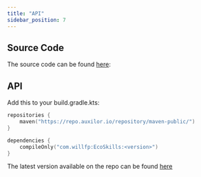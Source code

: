 ```yaml
---
title: "API"
sidebar_position: 7
---
```


## Source Code

The source code can be found [here](https://github.com/Auxilor/EcoSkills):

## API

Add this to your build.gradle.kts:

```kts
repositories {
    maven("https://repo.auxilor.io/repository/maven-public/")
}

dependencies {
    compileOnly("com.willfp:EcoSkills:<version>")
}
```

The latest version available on the repo can be found [here](https://github.com/Auxilor/EcoSkills/tags)
